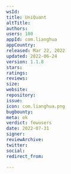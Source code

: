 ```yaml
---
wsId: 
title: UniQuant
altTitle: 
authors: 
users: 100
appId: com.lianghua
appCountry: 
released: Mar 22, 2022
updated: 2022-06-24
version: 1.1.8
stars: 
ratings: 
reviews: 
size: 
website: 
repository: 
issue: 
icon: com.lianghua.png
bugbounty: 
meta: ok
verdict: fewusers
date: 2022-07-31
signer: 
reviewArchive: 
twitter: 
social: 
redirect_from: 

---
```


